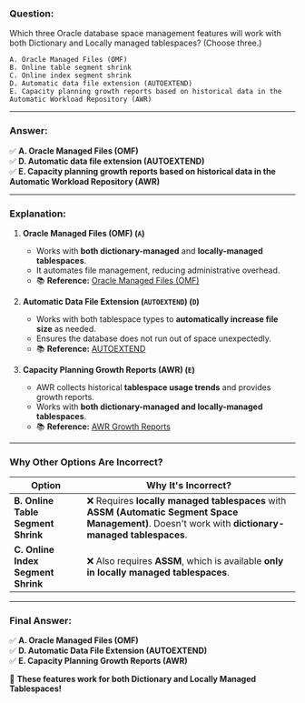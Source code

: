 ### **Question:**  
Which three Oracle database space management features will work with both Dictionary and Locally managed tablespaces? (Choose three.)  

    A. Oracle Managed Files (OMF)  
    B. Online table segment shrink  
    C. Online index segment shrink  
    D. Automatic data file extension (AUTOEXTEND)  
    E. Capacity planning growth reports based on historical data in the Automatic Workload Repository (AWR)  

---

### **Answer:**  
✅ **A. Oracle Managed Files (OMF)**  
✅ **D. Automatic data file extension (AUTOEXTEND)**  
✅ **E. Capacity planning growth reports based on historical data in the Automatic Workload Repository (AWR)**  

---

### **Explanation:**
1. **Oracle Managed Files (OMF) (`A`)**  
   - Works with **both dictionary-managed** and **locally-managed tablespaces**.  
   - It automates file management, reducing administrative overhead.  
   - 📚 **Reference:** [Oracle Managed Files (OMF)](https://docs.oracle.com/en/database/oracle/oracle-database/19/admin/managing-datafiles.html#GUID-DF3732D1-4571-47F4-818C-9C5B783BDB3E)  

2. **Automatic Data File Extension (`AUTOEXTEND`) (`D`)**  
   - Works with both tablespace types to **automatically increase file size** as needed.  
   - Ensures the database does not run out of space unexpectedly.  
   - 📚 **Reference:** [AUTOEXTEND](https://docs.oracle.com/en/database/oracle/oracle-database/19/admin/managing-space.html#GUID-BA85FABA-37B1-4E65-B59D-7B23C5B423F0)  

3. **Capacity Planning Growth Reports (AWR) (`E`)**  
   - AWR collects historical **tablespace usage trends** and provides growth reports.  
   - Works with **both dictionary-managed and locally-managed tablespaces**.  
   - 📚 **Reference:** [AWR Growth Reports](https://docs.oracle.com/en/database/oracle/oracle-database/19/dbrm/introduction-to-the-database-resource-manager.html#GUID-65863491-2E96-414D-A58E-4C6739314579)  

---

### **Why Other Options Are Incorrect?**
| Option | Why It's Incorrect? |
|--------|----------------------|
| **B. Online Table Segment Shrink** | ❌ Requires **locally managed tablespaces** with **ASSM (Automatic Segment Space Management)**. Doesn't work with **dictionary-managed tablespaces**. |
| **C. Online Index Segment Shrink** | ❌ Also requires **ASSM**, which is available **only in locally managed tablespaces**. |

---

### **Final Answer:**  
✅ **A. Oracle Managed Files (OMF)**  
✅ **D. Automatic Data File Extension (AUTOEXTEND)**  
✅ **E. Capacity Planning Growth Reports (AWR)**  

🚀 **These features work for both Dictionary and Locally Managed Tablespaces!**
